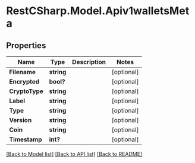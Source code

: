 # RestCSharp.Model.Apiv1walletsMeta
## Properties

Name | Type | Description | Notes
------------ | ------------- | ------------- | -------------
**Filename** | **string** |  | [optional] 
**Encrypted** | **bool?** |  | [optional] 
**CryptoType** | **string** |  | [optional] 
**Label** | **string** |  | [optional] 
**Type** | **string** |  | [optional] 
**Version** | **string** |  | [optional] 
**Coin** | **string** |  | [optional] 
**Timestamp** | **int?** |  | [optional] 

[[Back to Model list]](../README.md#documentation-for-models) [[Back to API list]](../README.md#documentation-for-api-endpoints) [[Back to README]](../README.md)


